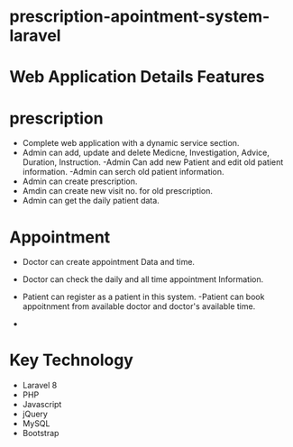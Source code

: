 # prescription-apointment-system-laravel

# Web Application Details Features

 # prescription
- Complete web application with a dynamic service section.
- Admin can add, update and delete Medicne, Investigation, Advice, Duration, Instruction.
 -Admin Can add new Patient and edit old patient information.
 -Admin can serch old patient information.
- Admin can create prescription.
- Amdin can create new visit no. for old prescription.
- Admin can get the daily patient data.

# Appointment

- Doctor can create appointment Data and time.
- Doctor can check the daily and all time appointment Information.
- Patient can register as a patient in this system.
 -Patient can book appoitnment from available doctor and doctor's available time.

- 
###
# Key Technology
- Laravel 8
- PHP
- Javascript
- jQuery
- MySQL
- Bootstrap
